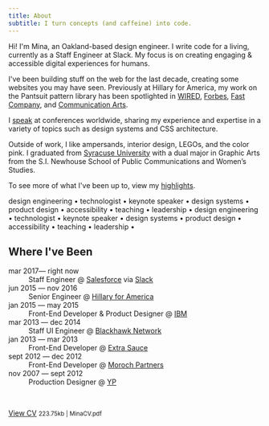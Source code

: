 ```yaml
---
title: About
subtitle: I turn concepts (and caffeine) into code.
---
```


Hi! I'm Mina, an Oakland-based design engineer. I write code for a living, currently as a Staff Engineer at Slack. My focus is on creating engaging & accessible digital experiences for humans.

I've been building stuff on the web for the last decade, creating some websites you may have seen. Previously at Hillary for America, my work on the Pantsuit pattern library has been spotlighted in [WIRED](https://www.wired.com/2016/09/key-clintons-identity-online-pantsuit/), [Forbes](https://www.forbes.com/sites/christinawallace/2017/04/17/mina-markahm-is-a-sasstronaut/#2ca6ee847ac3), [Fast Company](https://www.fastcompany.com/3063367/hillarys-campaign-named-its-ui-pantsuit-perfectly), and [Communication Arts](https://www.commarts.com/columns/coding-a-pantsuit).

I [speak](/speaking/) at conferences worldwide, sharing my experience and expertise in a variety of topics such as design systems and CSS architecture.

Outside of work, I like ampersands, interior design, LEGOs, and the color pink. I graduated from [Syracuse University](https://en.wikipedia.org/wiki/Syracuse_University) with a dual major in Graphic Arts from the S.I. Newhouse School of Public Communications and Women’s Studies.

To see more of what I've been up to, view my [highlights](https://highlights.mina.codes/).

<p class="scroll">design engineering • technologist • keynote speaker • design systems • product design • accessibility • teaching • leadership •&nbsp;<span aria-hidden="true">design engineering • technologist • keynote speaker • design systems • product design • accessibility • teaching • leadership •&nbsp;</span></p>

## Where I've Been

<dl>
	<dt>mar 2017— right now</dt><dd>Staff Engineer @ <a href="http://www.salesforce.com/" target="_blank">Salesforce</a> via <a href="https://www.slack.com" target="_blank">Slack</a></dd>
	<dt>jun 2015 — nov 2016</dt><dd>Senior Engineer @ <a href="https://www.youtube.com/watch?v=2h-42YsYWZM" target="_blank">Hillary for America</a></dd>
	<dt>jan 2015 — may 2015</dt><dd>Front-End Developer & Product Designer @ <a href="https://www.ibm.com/design/" target="_blank">IBM</a></dd>
	<dt>mar 2013 — dec 2014</dt><dd>Staff UI Engineer @ <a href="https://blackhawknetwork.com/" target="_blank">Blackhawk Network</a></dd>
	<dt>jan 2013 — mar 2013</dt><dd>Front-End Developer @ <a href="http://extrasauce.com/" target="_blank">Extra Sauce</a></dd>
	<dt>sept 2012 — dec 2012</dt><dd>Front-End Developer @ <a href="http://www.moroch.com/" target="_blank">Moroch Partners</a></dd>
	<dt>nov 2007 — sept 2012</dt><dd>Production Designer @ <a href="https://www.yellowpages.com/" target="_blank">YP</a></dd>
</dl>
<br/>

[View CV](/assets/files/MinaCV.pdf)
<small>223.75kb | MinaCV.pdf</small>